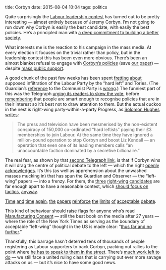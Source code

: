 title: Corbyn
date: 2015-08-04 10:04
tags: politics

Quite surprisingly the [Labour leadership contest][lab] has turned out to be pretty interesting — almost entirely because of Jeremy Corbyn. I’m not going to run down why Corbyn is easily the best candidate, with easily the best policies. He’s a principled man with [a deep commitment to building a better society][star-corbyn].

What interests me is the reaction to his campaign in the mass media. At every election it focuses on the trivial rather than policy, but in the leadership contest this has been even more obvious. There’s been an almost blanket refusal to engage with [Corbyn’s policies][corbyn-policies] (save [our paper][star]) — despite [mass public support][indy-polls].

A good chunk of the past few weeks has been spent [fretting][infil-1] [about][infil-2] supposed infiltration of the Labour Party by the “hard left” and Tories. (The Guardian’s [reference][infil-1] to the Communist Party is [wrong][griffiths].) The funniest part of this was the Telegraph [urging its readers to skew the vote][tel-1], before [remembering][tel-2] that people are smart enough to recognise policies that are in their interest so it’s best not to draw attention to them. But the actual cuckoo in the nest is right-wing party-within-a-party Progress, as [Solomon Hughes writes][solomon-progress]:

> The press and television have been mesmerised by the non-existent conspiracy of 150,000 co-ordinated “hard leftists” paying their £3 memberships to join Labour. At the same time they have ignored a million-pound operation to stop Corbyn and boost Liz Kendall — an operation that even one of its leading members calls “an unaccountable faction dominated by a secretive billionaire.”

The real fear, as shown by that [second Telegraph link][tel-2], is that if Corbyn wins it will drag the centre of political debate to the left — which the right [openly acknowledges][dancona]. It’s this (as well as apprehension about the unwashed masses mucking in) that has spun the Guardian and Observer — the “left-wing” papers — into a frenzy. For them, the [three][burnham] [right-wing][cooper] [candidates][kendall] are far enough apart to have a reasonable contest, which [should focus on tactics][freedland], [anyway][guardian-analogue].

[Time][obs-editorial] [and][white] [time][perkins] [again][shad-cab], [the][burnham-splits] [papers][toynbee] [reinforce][kinnock] [the][dugdale] [limits][cooper-retro] [of][kendall-disaster] [acceptable][blair] [debate][white-blair].

This kind of behaviour should raise flags for anyone who’s read [Manufacturing Consent][] — still the best book on the media after 27 years — where the role of the New York Times as serving as the boundary of acceptable “left-wing” thought in the US is made clear: “[thus far and no further][chomsky].”

Thankfully, this barrage hasn’t deterred tens of thousands of people registering as Labour supporters to back Corbyn, packing out rallies to the point where [he has to speak to them in the street][corbyn-rally]. There’s [much work left to do][lewis] — we still face a united ruling class that is carrying out ever more savage attacks on us — but it’s nice to have some good news.

[lab]: http://www.labour.org.uk/index.php/leadership
[star-corbyn]: https://duckduckgo.com/?q=site:morningstaronline.co.uk+%22Jeremy+Corbyn%22&t=osx
[star]: http://morningstaronline.co.uk
[corbyn-policies]: http://www.jeremyforlabour.com/news
[indy-polls]: http://www.independent.co.uk/news/uk/politics/the-jeremy-corbyn-policies-that-most-people-actually-agree-with-10407148.html
[infil-1]: http://www.theguardian.com/politics/2015/jul/22/jeremy-corbyn-gathers-support-from-communist-party-ukip-and-tories
[infil-2]: http://www.theguardian.com/politics/2015/jul/26/jeremy-corbyn-genuine-labour-supporters-leadership-election
[griffiths]: http://www.bbc.co.uk/news/uk-wales-politics-33680629
[solomon-progress]: https://www.morningstaronline.co.uk/a-7dd3-Who-are-the-real-entryists#.VcBwGHhanTQ
[tel-1]: http://www.telegraph.co.uk/news/politics/labour/11741861/How-you-can-help-Jeremy-Corbyn-win-and-destroy-the-Labour-Party.html
[tel-2]: http://www.telegraph.co.uk/news/politics/labour/11767152/Tories-dont-vote-for-Jeremy-Corbyn.-It-wont-end-well.html
[dancona]: http://www.theguardian.com/commentisfree/2015/jul/26/smart-tories-labour-jeremy-corbyn-mania-david-cameron
[burnham]: http://www.labour.org.uk/index.php/leadership/candidate/andy-burnham
[cooper]: http://www.labour.org.uk/index.php/leadership/candidate/yvette-cooper
[kendall]: http://www.labour.org.uk/index.php/leadership/candidate/liz-kendall
[freedland]: http://www.theguardian.com/commentisfree/2015/jul/24/corbyn-tribe-identity-politics-labour
[guardian-analogue]: http://www.theguardian.com/commentisfree/2015/jul/24/the-guardian-view-on-the-labour-leadership-analogue-contest-in-a-digital-age
[obs-editorial]: http://www.theguardian.com/commentisfree/2015/jul/19/observer-view-labour-leadership-election-jeremy-corbyn
[white]: http://www.theguardian.com/politics/2015/jul/06/unite-jeremy-corbyn-labour-leadership
[perkins]: http://www.theguardian.com/commentisfree/2015/jul/22/labour-party-members-jeremy-corbyn
[shad-cab]: http://www.theguardian.com/politics/2015/jul/22/jeremy-corbyn-could-lose-frontbenchers-if-elected-labour-leader
[burnham-splits]: http://www.theguardian.com/politics/2015/jul/31/corbyn-supporters-risk-return-to-labour-splits-of-1980s-says-burnham
[toynbee]: http://www.theguardian.com/commentisfree/2015/aug/04/jeremy-corbyn-gamble-labour-future-yvette-cooper-best-chance
[kinnock]: http://www.theguardian.com/commentisfree/2015/aug/01/neil-kinnock-labour-leader-andy-burnham
[dugdale]: http://www.theguardian.com/politics/2015/aug/02/kezia-dugdale-corbyn-win-leave-labour-carping-sidelines-years
[hain]: http://www.theguardian.com/commentisfree/2015/jul/30/jeremy-corbyn-policies-labour
[cooper-retro]: http://www.theguardian.com/politics/2015/jul/24/yvette-cooper-hits-out-startlingly-retro-labour-leadership-campaign
[kendall-disaster]: http://www.theguardian.com/politics/2015/jul/23/labour-leadership-john-prescott-tony-blairs-totally-unacceptable-jeremy-corbyn
[blair]: http://www.theguardian.com/politics/2015/jul/22/tony-blair-labour-will-not-win-if-it-steps-away-from-centre-ground
[white-blair]: http://www.theguardian.com/politics/blog/2015/jul/23/labour-leadership-race-tony-blair-intervene-jeremy-corbyn
[Manufacturing Consent]: https://en.wikipedia.org/wiki/Manufacturing_Consent
[chomsky]: http://www.chomsky.info/interviews/1992----02.htm
[corbyn-rally]: http://www.theguardian.com/politics/2015/aug/03/jeremy-corbyn-bid-labour-leadership-momentum-supporters-flock-london-rally
[lewis]: https://www.morningstaronline.co.uk/a-146f-Corbyns-not-home-and-dry,-warns-MP#.VcB-ynhanTQ
